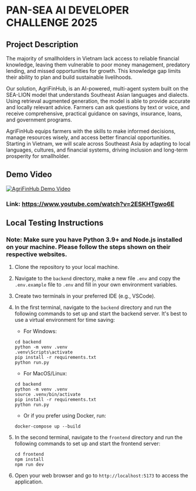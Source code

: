 # PAN-SEA AI DEVELOPER CHALLENGE 2025 

## Project Description
The majority of smallholders in Vietnam lack access to reliable financial knowledge, leaving them vulnerable to poor money management, predatory lending, and missed opportunities for growth. This knowledge gap limits their ability to plan and build sustainable livelihoods.

Our solution, AgriFinHub, is an AI-powered, multi-agent system built on the SEA-LION model that understands Southeast Asian languages and dialects. Using retrieval augmented generation, the model is able to provide accurate and locally relevant advice. Farmers can ask questions by text or voice, and receive comprehensive, practical guidance on savings, insurance, loans, and government programs.

AgriFinHub equips farmers with the skills to make informed decisions, manage resources wisely, and access better financial opportunities. Starting in Vietnam, we will scale across Southeast Asia by adapting to local languages, cultures, and financial systems, driving inclusion and long-term prosperity for smallholder.

## Demo Video
[![AgriFinHub Demo Video](https://img.youtube.com/vi/2ESKHTgwo6E/0.jpg)](https://www.youtube.com/watch?v=2ESKHTgwo6E)
### Link: https://www.youtube.com/watch?v=2ESKHTgwo6E

## Local Testing Instructions

### Note: Make sure you have Python 3.9+ and Node.js installed on your machine. Please follow the steps shown on their respective websites.

1. Clone the repository to your local machine.
2. Navigate to the `backend` directory, make a new file `.env` and copy the `.env.example` file to `.env` and fill in your own environment variables.
3. Create two terminals in your preferred IDE (e.g., VSCode).
4. In the first terminal, navigate to the `backend` directory and run the following commands to set up and start the backend server. It's best to use a virtual environment for time saving:
   - For Windows:
   ```
   cd backend
   python -m venv .venv
   .venv\Scripts\activate
   pip install -r requirements.txt
   python run.py
   ```
   - For MacOS/Linux:
   ```
   cd backend
   python -m venv .venv
   source .venv/bin/activate
   pip install -r requirements.txt
   python run.py
   ```

   - Or if you prefer using Docker, run:

   ```
   docker-compose up --build 
   ```
5. In the second terminal, navigate to the `frontend` directory and run the following commands to set up and start the frontend server:
   ```
   cd frontend
   npm install
   npm run dev
   ```
6. Open your web browser and go to `http://localhost:5173` to access the application.